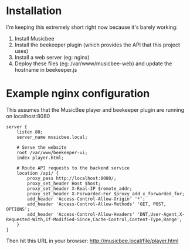 # Installation
I'm keeping this extremely short right now because it's barely working:

1. Install Musicbee
2. Install the beekeeper plugin (which provides the API that this project uses)
3. Install a web server (eg: nginx)
4. Deploy these files (eg: /var/www/musicbee-web) and update the hostname in beekeeper.js

# Example nginx configuration
This assumes that the MusicBee player and beekeeper plugin are running on localhost:8080

```
server {
    listen 80;
    server_name musicbee.local;

    # Serve the website
    root /var/www/beekeeper-ui;
    index player.html;

    # Route API requests to the backend service
    location /api/ {
        proxy_pass http://localhost:8080/;
        proxy_set_header Host $host;
        proxy_set_header X-Real-IP $remote_addr;
        proxy_set_header X-Forwarded-For $proxy_add_x_forwarded_for;
        add_header 'Access-Control-Allow-Origin' '*';
        add_header 'Access-Control-Allow-Methods' 'GET, POST, OPTIONS';
        add_header 'Access-Control-Allow-Headers' 'DNT,User-Agent,X-Requested-With,If-Modified-Since,Cache-Control,Content-Type,Range';
    }
}
```

Then hit this URL in your browser: http://musicbee.local/file/player.html
